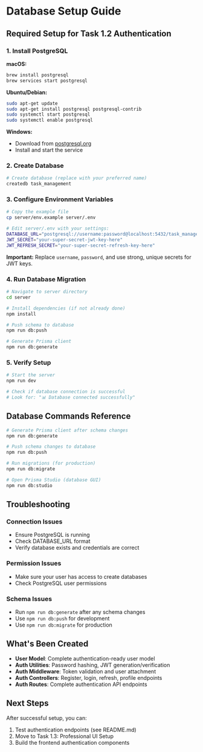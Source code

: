 # Database Setup Guide

## Required Setup for Task 1.2 Authentication

### 1. Install PostgreSQL

**macOS:**
```bash
brew install postgresql
brew services start postgresql
```

**Ubuntu/Debian:**
```bash
sudo apt-get update
sudo apt-get install postgresql postgresql-contrib
sudo systemctl start postgresql
sudo systemctl enable postgresql
```

**Windows:**
- Download from [postgresql.org](https://www.postgresql.org/download/windows/)
- Install and start the service

### 2. Create Database

```bash
# Create database (replace with your preferred name)
createdb task_management
```

### 3. Configure Environment Variables

```bash
# Copy the example file
cp server/env.example server/.env

# Edit server/.env with your settings:
DATABASE_URL="postgresql://username:password@localhost:5432/task_management"
JWT_SECRET="your-super-secret-jwt-key-here"
JWT_REFRESH_SECRET="your-super-secret-refresh-key-here"
```

**Important:** Replace `username`, `password`, and use strong, unique secrets for JWT keys.

### 4. Run Database Migration

```bash
# Navigate to server directory
cd server

# Install dependencies (if not already done)
npm install

# Push schema to database
npm run db:push

# Generate Prisma client
npm run db:generate
```

### 5. Verify Setup

```bash
# Start the server
npm run dev

# Check if database connection is successful
# Look for: "📊 Database connected successfully"
```

## Database Commands Reference

```bash
# Generate Prisma client after schema changes
npm run db:generate

# Push schema changes to database
npm run db:push

# Run migrations (for production)
npm run db:migrate

# Open Prisma Studio (database GUI)
npm run db:studio
```

## Troubleshooting

### Connection Issues
- Ensure PostgreSQL is running
- Check DATABASE_URL format
- Verify database exists and credentials are correct

### Permission Issues
- Make sure your user has access to create databases
- Check PostgreSQL user permissions

### Schema Issues
- Run `npm run db:generate` after any schema changes
- Use `npm run db:push` for development
- Use `npm run db:migrate` for production

## What's Been Created

- **User Model**: Complete authentication-ready user model
- **Auth Utilities**: Password hashing, JWT generation/verification
- **Auth Middleware**: Token validation and user attachment
- **Auth Controllers**: Register, login, refresh, profile endpoints
- **Auth Routes**: Complete authentication API endpoints

## Next Steps

After successful setup, you can:
1. Test authentication endpoints (see README.md)
2. Move to Task 1.3: Professional UI Setup
3. Build the frontend authentication components 